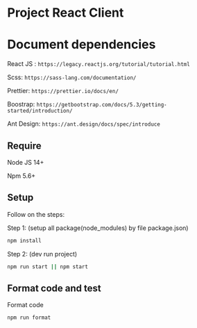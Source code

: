# Project React Client 

# Document dependencies

React JS : `https://legacy.reactjs.org/tutorial/tutorial.html`

Scss: `https://sass-lang.com/documentation/`

Prettier: `https://prettier.io/docs/en/`

Boostrap: `https://getbootstrap.com/docs/5.3/getting-started/introduction/`

Ant Design: `https://ant.design/docs/spec/introduce`
## Require

Node JS 14+

Npm 5.6+

## Setup

Follow on the steps:

Step 1: (setup all package(node_modules) by file package.json)

```bash
npm install
```

Step 2: (dev run project)

```bash
npm run start || npm start
```
## Format code and test

Format code

```bash
npm run format
```